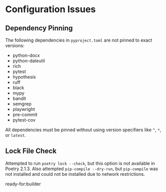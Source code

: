# Configuration Issues

## Dependency Pinning

The following dependencies in `pyproject.toml` are not pinned to exact versions:

- python-docx
- python-dateutil
- rich
- pytest
- hypothesis
- ruff
- black
- mypy
- bandit
- semgrep
- playwright
- pre-commit
- pytest-cov

All dependencies must be pinned without using version specifiers like `^`, `*`, or `latest`.

## Lock File Check

Attempted to run `poetry lock --check`, but this option is not available in Poetry 2.1.3. Also attempted `pip-compile --dry-run`, but `pip-compile` was not installed and could not be installed due to network restrictions.

ready-for:builder
